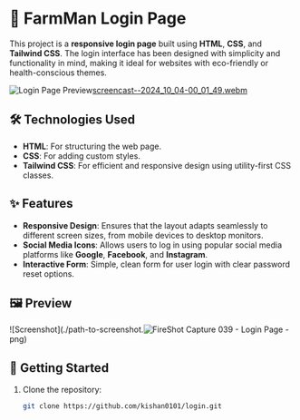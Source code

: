 # 🌿 FarmMan Login Page

This project is a **responsive login page** built using **HTML**, **CSS**, and **Tailwind CSS**. The login interface has been designed with simplicity and functionality in mind, making it ideal for websites with eco-friendly or health-conscious themes.

![Login Page Preview]()[screencast--2024_10_04-00_01_49.webm](https://github.com/user-attachments/assets/c12ac2df-e042-4eb9-b0f4-5ed255ce6228)


## 🛠️ Technologies Used

- **HTML**: For structuring the web page.
- **CSS**: For adding custom styles.
- **Tailwind CSS**: For efficient and responsive design using utility-first CSS classes.

## ✨ Features

- **Responsive Design**: Ensures that the layout adapts seamlessly to different screen sizes, from mobile devices to desktop monitors.
- **Social Media Icons**: Allows users to log in using popular social media platforms like **Google**, **Facebook**, and **Instagram**.
- **Interactive Form**: Simple, clean form for user login with clear password reset options.

## 🖼️ Preview

![Screenshot](./path-to-screenshot.![FireShot Capture 039 - Login Page - ](https://github.com/user-attachments/assets/4d8d6982-2d5b-4227-981e-f78bd7c2ea47)
png)


## 🚀 Getting Started

1. Clone the repository:
   ```bash
   git clone https://github.com/kishan0101/login.git
